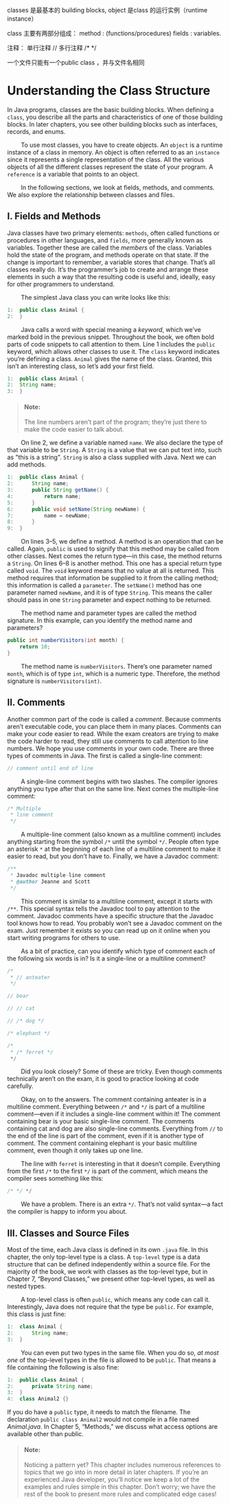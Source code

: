 classes 是最基本的 building blocks, object 是class 的运行实例（runtime instance）

class 主要有两部分组成：
 method : (functions/procedures)
 fields : variables.

注释：
单行注释  //
多行注释  /* */


一个文件只能有一个public class ，并与文件名相同

# Understanding the Class Structure

In Java programs, classes are the basic building blocks. When defining a `class`, you describe
all the parts and characteristics of one of those building blocks. In later chapters, you see
other building blocks such as interfaces, records, and enums. <br />

&emsp;&emsp;
To use most classes, you have to create objects. An `object` is a runtime instance of a class
in memory. An object is often referred to as an `instance` since it represents a single representation 
of the class. All the various objects of all the different classes represent the state of
your program. A `reference` is a variable that points to an object. <br />

&emsp;&emsp;
In the following sections, we look at fields, methods, and comments. We also explore the
relationship between classes and files.

## I. Fields and Methods
Java classes have two primary elements: `methods`, often called functions or procedures in
other languages, and `fields`, more generally known as variables. Together these are called the
*members* of the class. Variables hold the state of the program, and methods operate on that
state. If the change is important to remember, a variable stores that change. That’s all classes
really do. It’s the programmer’s job to create and arrange these elements in such a way that
the resulting code is useful and, ideally, easy for other programmers to understand. <br />

&emsp;&emsp;
The simplest Java class you can write looks like this:

```java
1:  public class Animal {
2:  }
```

&emsp;&emsp;
Java calls a word with special meaning a *keyword*, which we’ve marked bold in the
previous snippet. Throughout the book, we often bold parts of code snippets to call
attention to them. Line 1 includes the `public` keyword, which allows other classes to use
it. The `class` keyword indicates you’re defining a class. `Animal` gives the name of the class.
Granted, this isn’t an interesting class, so let’s add your first field.

```java
1:  public class Animal {
2:  String name;
3:  }
```

> #### Note:
> The line numbers aren’t part of the program; they’re just there to make
the code easier to talk about.

&emsp;&emsp;
On line 2, we define a variable named `name`. We also declare the type of that variable to
be `String`. A `String` is a value that we can put text into, such as "this is a string".
`String` is also a class supplied with Java. Next we can add methods.

```java
1:  public class Animal {
2:      String name;
3:      public String getName() {
4:          return name;
5:      }
6:      public void setName(String newName) {
7:          name = newName;
8:      }
9:  }
```

&emsp;&emsp;
On lines 3–5, we define a method. A method is an operation that can be called. Again,
`public` is used to signify that this method may be called from other classes. Next comes
the return type—in this case, the method returns a `String`. On lines 6–8 is another method.
This one has a special return type called `void`. The `void` keyword means that no value at all
is returned. This method requires that information be supplied to it from the calling method;
this information is called a `parameter`. The `setName()` method has one parameter named
`newName`, and it is of type `String`. This means the caller should pass in one `String` parameter 
and expect nothing to be returned. <br />

&emsp;&emsp;
The method name and parameter types are called the method signature. In this example,
can you identify the method name and parameters?

```java
public int numberVisitors(int month) {
    return 10;
}
```

&emsp;&emsp;
The method name is `numberVisitors`. There’s one parameter named `month`,
which is of type `int`, which is a numeric type. Therefore, the method signature is
`numberVisitors(int)`.

## II. Comments
Another common part of the code is called a _comment_. Because comments aren’t executable
code, you can place them in many places. Comments can make your code easier to read.
While the exam creators are trying to make the code harder to read, they still use comments
to call attention to line numbers. We hope you use comments in your own code. There are
three types of comments in Java. The first is called a single-line comment:

```java
// comment until end of line
```

&emsp;&emsp;
A single-line comment begins with two slashes. The compiler ignores anything you type
after that on the same line. Next comes the multiple-line comment:

```java
/* Multiple
 * line comment
 */
```

&emsp;&emsp;
A multiple-line comment (also known as a multiline comment) includes anything starting
from the symbol `/*` until the symbol `*/`. People often type an asterisk `*` at the beginning of
each line of a multiline comment to make it easier to read, but you don’t have to. Finally, we
have a Javadoc comment:

```java
/**
 * Javadoc multiple-line comment
 * @author Jeanne and Scott
 */
```

&emsp;&emsp;
This comment is similar to a multiline comment, except it starts with `/**`. This special
syntax tells the Javadoc tool to pay attention to the comment. Javadoc comments have a
specific structure that the Javadoc tool knows how to read. You probably won’t see a
Javadoc comment on the exam. Just remember it exists so you can read up on it online when
you start writing programs for others to use. <br />

&emsp;&emsp;
As a bit of practice, can you identify which type of comment each of the following six
words is in? Is it a single-line or a multiline comment?

```java
/*
 * // anteater
 */

// bear

// // cat

// /* dog */

/* elephant */

/*
 * /* ferret */
 */
```

&emsp;&emsp;
Did you look closely? Some of these are tricky. Even though comments technically aren’t
on the exam, it is good to practice looking at code carefully. <br />

&emsp;&emsp;
Okay, on to the answers. The comment containing anteater is in a multiline comment.
Everything between `/*` and `*/` is part of a multiline comment—even if it includes a single-line
comment within it! The comment containing bear is your basic single-line comment. The
comments containing cat and dog are also single-line comments. Everything from `//` to the
end of the line is part of the comment, even if it is another type of comment. The comment
containing elephant is your basic multiline comment, even though it only takes up one line.

&emsp;&emsp;
The line with `ferret` is interesting in that it doesn’t compile. Everything from the first `/*` to
the first `*/` is part of the comment, which means the compiler sees something like this:

```java
/* */ */
```

&emsp;&emsp;
We have a problem. There is an extra `*/`. That’s not valid syntax—a fact the compiler is
happy to inform you about.

## III. Classes and Source Files
Most of the time, each Java class is defined in its own `.java` file. In this chapter, the only 
top-level type is a class. A `top-level` type is a data structure that can be defined independently
within a source file. For the majority of the book, we work with classes as the top-level type,
but in Chapter 7, “Beyond Classes,” we present other top-level types, as well as nested types. <br />

&emsp;&emsp;
A top-level class is often `public`, which means any code can call it. Interestingly, Java does
not require that the type be `public`. For example, this class is just fine:

```java
1:  class Animal {
2:      String name;
3:  }
```

&emsp;&emsp;
You can even put two types in the same file. When you do so, _at most one_ of the 
top-level types in the file is allowed to be `public`. That means a file containing the following is
also fine:

```java
1:  public class Animal {
2:      private String name;
3:  }
4:  class Animal2 {}
```

If you do have a `public` type, it needs to match the filename. The declaration
`public class Animal2` would not compile in a file named _Animal.java_. In Chapter 5,
“Methods,” we discuss what access options are available other than public.

> #### Note:
> Noticing a pattern yet? This chapter includes numerous references to
topics that we go into in more detail in later chapters. If you’re an 
experienced Java developer, you’ll notice we keep a lot of the examples and
rules simple in this chapter. Don’t worry; we have the rest of the book to
present more rules and complicated edge cases!

